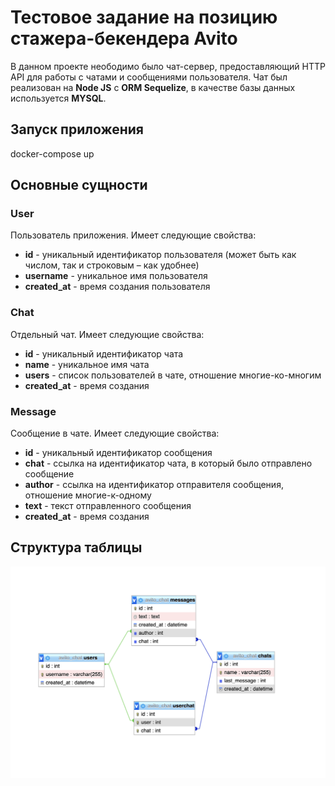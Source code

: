 # Тестовое задание на позицию стажера-бекендера Avito

В данном проекте неободимо было чат-сервер, предоставляющий HTTP API для работы с чатами и сообщениями пользователя.
Чат был реализован на **Node JS** с **ORM Sequelize**, в качестве базы данных используется **MYSQL**.

## Запуск приложения
docker-compose up

## Основные сущности

### User
Пользователь приложения. Имеет следующие свойства:

* **id** - уникальный идентификатор пользователя (может быть как числом, так и строковым – как удобнее)
* **username** - уникальное имя пользователя
* **created_at** - время создания пользователя

### Chat
Отдельный чат. Имеет следующие свойства:

* **id** - уникальный идентификатор чата
* **name** - уникальное имя чата
* **users** - список пользователей в чате, отношение многие-ко-многим
* **created_at** - время создания

### Message
Сообщение в чате. Имеет следующие свойства:

* **id** - уникальный идентификатор сообщения
* **chat** - ссылка на идентификатор чата, в который было отправлено сообщение
* **author** - ссылка на идентификатор отправителя сообщения, отношение многие-к-одному
* **text** - текст отправленного сообщения
* **created_at** - время создания

## Структура таблицы
![Структура таблицы](README/1.png)

